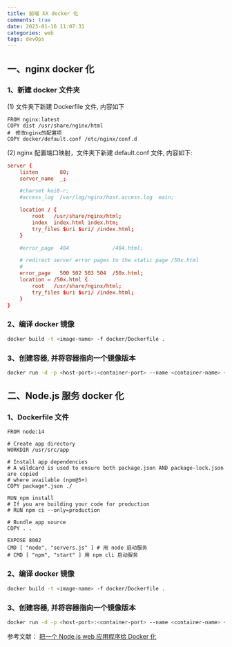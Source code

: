 ```yaml
---
title: 前端 XX docker 化
comments: true
date: 2023-01-16 11:07:31
categories: web
tags: devOps
---
```

## 一、nginx docker 化

### 1、新建 docker 文件夹

(1) 文件夹下新建 Dockerfile 文件, 内容如下

```docker
FROM nginx:latest
COPY dist /usr/share/nginx/html
#　修改nginx的配置项
COPY docker/default.conf /etc/nginx/conf.d
```

(2) nginx 配置端口映射，文件夹下新建 default.conf 文件, 内容如下:

```conf
server {
    listen       80;
    server_name  _;

    #charset koi8-r;
    #access_log  /var/log/nginx/host.access.log  main;

    location / {
        root   /usr/share/nginx/html;
        index  index.html index.htm;
        try_files $uri $uri/ /index.html;
    }

    #error_page  404              /404.html;

    # redirect server error pages to the static page /50x.html
    #
    error_page   500 502 503 504  /50x.html;
    location = /50x.html {
        root   /usr/share/nginx/html;
        try_files $uri $uri/ /index.html;
    }
}
```

### 2、编译 docker 镜像

```sh
docker build -t <image-name> -f docker/Dockerfile .
```

### 3、创建容器, 并将容器指向一个镜像版本

```sh
docker run -d -p <host-port>:<container-port> --name <container-name> <image-name>
```

## 二、Node.js 服务 docker 化

### 1、Dockerfile 文件

```docker
FROM node:14

# Create app directory
WORKDIR /usr/src/app

# Install app dependencies
# A wildcard is used to ensure both package.json AND package-lock.json are copied
# where available (npm@5+)
COPY package*.json ./

RUN npm install
# If you are building your code for production
# RUN npm ci --only=production

# Bundle app source
COPY . .

EXPOSE 8002
CMD [ "node", "servers.js" ] # 用 node 启动服务
# CMD [ "npm", "start" ] 用 npm cli 启动服务
```

### 2、编译 docker 镜像

```sh
docker build -t <image-name> -f docker/Dockerfile .
```

### 3、创建容器, 并将容器指向一个镜像版本

```sh
docker run -d -p <host-port>:<container-port> --name <container-name> <image-name>
```

参考文献：
[把一个 Node.js web 应用程序给 Docker 化](https://nodejs.org/zh-cn/docs/guides/nodejs-docker-webapp/)